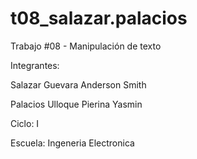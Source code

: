 # t08_salazar.palacios
Trabajo #08 - Manipulación de texto

Integrantes:

Salazar Guevara Anderson Smith

Palacios Ulloque Pierina Yasmin

Ciclo:
I

Escuela:
Ingeneria Electronica
